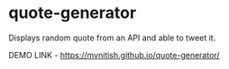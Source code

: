 ﻿# quote-generator
 Displays random quote from an API and able to tweet it.
 
 DEMO LINK - https://mvnitish.github.io/quote-generator/
